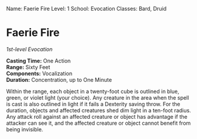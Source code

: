 Name: Faerie Fire
Level: 1
School: Evocation
Classes: Bard, Druid

# Faerie Fire
_1st-level Evocation_

**Casting Time:** One Action    
**Range:** Sixty Feet    
**Components:** Vocalization    
**Duration:** Concentration, up to One Minute 

Within the range, each object in a twenty-foot cube is outlined in blue, green, or violet light (your choice). Any creature in the area when the spell is cast is also outlined in light if it fails a Dexterity saving throw. For the duration, objects and affected creatures shed dim light in a ten-foot radius.    
Any attack roll against an affected creature or object has advantage if the attacker can see it, and the affected creature or object cannot benefit from being invisible.